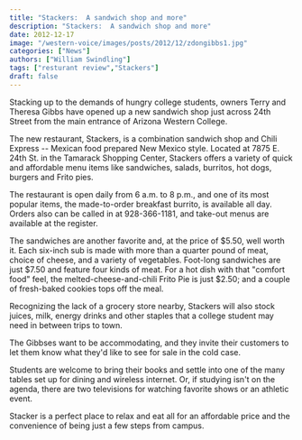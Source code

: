 ```yaml
---
title: "Stackers:  A sandwich shop and more"
description: "Stackers:  A sandwich shop and more"
date: 2012-12-17
image: "/western-voice/images/posts/2012/12/zdongibbs1.jpg"
categories: ["News"]
authors: ["William Swindling"]
tags: ["resturant review","Stackers"]
draft: false
---
```

Stacking up to the demands of hungry college students, owners Terry and Theresa Gibbs have opened up a new sandwich shop just across 24th Street from the main entrance of Arizona Western College.

The new restaurant, Stackers, is a combination sandwich shop and Chili Express -- Mexican food prepared New Mexico style. Located at 7875 E. 24th St. in the Tamarack Shopping Center, Stackers offers a variety of quick and affordable menu items like sandwiches, salads, burritos, hot dogs, burgers and Frito pies.

The restaurant is open daily from 6 a.m. to 8 p.m., and one of its most popular items, the made-to-order breakfast burrito, is available all day. Orders also can be called in at 928-366-1181, and take-out menus are available at the register.

The sandwiches are another favorite and, at the price of $5.50, well worth it. Each six-inch sub is made with more than a quarter pound of meat, choice of cheese, and a variety of vegetables. Foot-long sandwiches are just $7.50 and feature four kinds of meat. For a hot dish with that "comfort food" feel, the melted-cheese-and-chili Frito Pie is just $2.50; and a couple of fresh-baked cookies tops off the meal.

Recognizing the lack of a grocery store nearby, Stackers will also stock juices, milk, energy drinks and other staples that a college student may need in between trips to town.

The Gibbses want to be accommodating, and they invite their customers to let them know what they'd like to see for sale in the cold case.

Students are welcome to bring their books and settle into one of the many tables set up for dining and wireless internet. Or, if studying isn't on the agenda, there are two televisions for watching favorite shows or an athletic event.

Stacker is a perfect place to relax and eat all for an affordable price and the convenience of being just a few steps from campus.